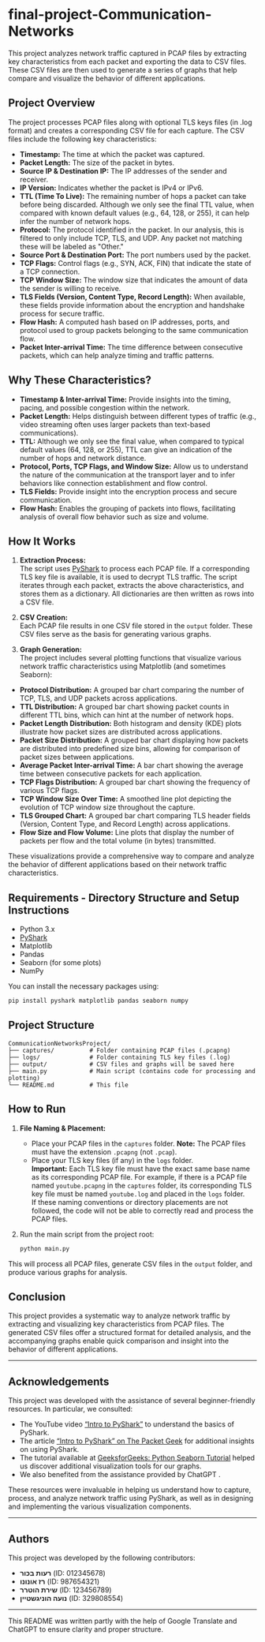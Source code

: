 # final-project-Communication-Networks

This project analyzes network traffic captured in PCAP files by extracting key characteristics from each packet and exporting the data to CSV files. These CSV files are then used to generate a series of graphs that help compare and visualize the behavior of different applications.

## Project Overview

The project processes PCAP files along with optional TLS keys files (in .log format) and creates a corresponding CSV file for each capture. The CSV files include the following key characteristics:

- **Timestamp:** The time at which the packet was captured.
- **Packet Length:** The size of the packet in bytes.
- **Source IP & Destination IP:** The IP addresses of the sender and receiver.
- **IP Version:** Indicates whether the packet is IPv4 or IPv6.
- **TTL (Time To Live):** The remaining number of hops a packet can take before being discarded. Although we only see the final TTL value, when compared with known default values (e.g., 64, 128, or 255), it can help infer the number of network hops.
- **Protocol:** The protocol identified in the packet. In our analysis, this is filtered to only include TCP, TLS, and UDP. Any packet not matching these will be labeled as "Other."
- **Source Port & Destination Port:** The port numbers used by the packet.
- **TCP Flags:** Control flags (e.g., SYN, ACK, FIN) that indicate the state of a TCP connection.
- **TCP Window Size:** The window size that indicates the amount of data the sender is willing to receive.
- **TLS Fields (Version, Content Type, Record Length):** When available, these fields provide information about the encryption and handshake process for secure traffic.
- **Flow Hash:** A computed hash based on IP addresses, ports, and protocol used to group packets belonging to the same communication flow.
- **Packet Inter-arrival Time:** The time difference between consecutive packets, which can help analyze timing and traffic patterns.

## Why These Characteristics?

- **Timestamp & Inter-arrival Time:** Provide insights into the timing, pacing, and possible congestion within the network.
- **Packet Length:** Helps distinguish between different types of traffic (e.g., video streaming often uses larger packets than text-based communications).
- **TTL:** Although we only see the final value, when compared to typical default values (64, 128, or 255), TTL can give an indication of the number of hops and network distance.
- **Protocol, Ports, TCP Flags, and Window Size:** Allow us to understand the nature of the communication at the transport layer and to infer behaviors like connection establishment and flow control.
- **TLS Fields:** Provide insight into the encryption process and secure communication.
- **Flow Hash:** Enables the grouping of packets into flows, facilitating analysis of overall flow behavior such as size and volume.
  
## How It Works

1. **Extraction Process:**  
   The script uses [PyShark](https://github.com/KimiNewt/pyshark) to process each PCAP file. If a corresponding TLS key file is available, it is used to decrypt TLS traffic. The script iterates through each packet, extracts the above characteristics, and stores them as a dictionary. All dictionaries are then written as rows into a CSV file.

2. **CSV Creation:**  
   Each PCAP file results in one CSV file stored in the `output` folder. These CSV files serve as the basis for generating various graphs.

3. **Graph Generation:**  
The project includes several plotting functions that visualize various network traffic characteristics using Matplotlib (and sometimes Seaborn):

- **Protocol Distribution:** A grouped bar chart comparing the number of TCP, TLS, and UDP packets across applications.
- **TTL Distribution:** A grouped bar chart showing packet counts in different TTL bins, which can hint at the number of network hops.
- **Packet Length Distribution:** Both histogram and density (KDE) plots illustrate how packet sizes are distributed across applications.
- **Packet Size Distribution:** A grouped bar chart displaying how packets are distributed into predefined size bins, allowing for comparison of packet sizes between applications.
- **Average Packet Inter-arrival Time:** A bar chart showing the average time between consecutive packets for each application.
- **TCP Flags Distribution:** A grouped bar chart showing the frequency of various TCP flags.
- **TCP Window Size Over Time:** A smoothed line plot depicting the evolution of TCP window size throughout the capture.
- **TLS Grouped Chart:** A grouped bar chart comparing TLS header fields (Version, Content Type, and Record Length) across applications.
- **Flow Size and Flow Volume:** Line plots that display the number of packets per flow and the total volume (in bytes) transmitted.

These visualizations provide a comprehensive way to compare and analyze the behavior of different applications based on their network traffic characteristics.
## Requirements - Directory Structure and Setup Instructions

- Python 3.x
- [PyShark](https://github.com/KimiNewt/pyshark)
- Matplotlib
- Pandas
- Seaborn (for some plots)
- NumPy

You can install the necessary packages using:

```bash
pip install pyshark matplotlib pandas seaborn numpy
```

## Project Structure

```
CommunicationNetworksProject/
├── captures/          # Folder containing PCAP files (.pcapng)
├── logs/              # Folder containing TLS key files (.log)
├── output/            # CSV files and graphs will be saved here
├── main.py            # Main script (contains code for processing and plotting)
└── README.md          # This file
```

## How to Run

1. **File Naming & Placement:**  
   - Place your PCAP files in the `captures` folder. **Note:** The PCAP files must have the extension `.pcapng` (not `.pcap`).
   - Place your TLS key files (if any) in the `logs` folder.  
   **Important:** Each TLS key file must have the exact same base name as its corresponding PCAP file. For example, if there is a PCAP file named `youtube.pcapng` in the `captures` folder, its corresponding TLS key file must be named `youtube.log` and placed in the `logs` folder.  
   If these naming conventions or directory placements are not followed, the code will not be able to correctly read and process the PCAP files.


2. Run the main script from the project root:

   ```bash
   python main.py
   ```

This will process all PCAP files, generate CSV files in the `output` folder, and produce various graphs for analysis.

## Conclusion

This project provides a systematic way to analyze network traffic by extracting and visualizing key characteristics from PCAP files. The generated CSV files offer a structured format for detailed analysis, and the accompanying graphs enable quick comparison and insight into the behavior of different applications.

---

## Acknowledgements

This project was developed with the assistance of several beginner-friendly resources. In particular, we consulted:

- The YouTube video [“Intro to PyShark”](https://www.youtube.com/watch?v=8G0XIQPJszs) to understand the basics of PyShark.
- The article [“Intro to PyShark” on The Packet Geek](https://thepacketgeek.com/pyshark/intro-to-pyshark/) for additional insights on using PyShark.
- The tutorial available at [GeeksforGeeks: Python Seaborn Tutorial](https://www.geeksforgeeks.org/python-seaborn-tutorial/) helped us discover additional visualization tools for our graphs.
- We also benefited from the assistance provided by ChatGPT .

These resources were invaluable in helping us understand how to capture, process, and analyze network traffic using PyShark, as well as in designing and implementing the various visualization components.

---


## Authors

This project was developed by the following contributors:

- **רעות בכור** (ID: 012345678)
- **רז אונונו** (ID: 987654321)
- **שירת הוטרר** (ID: 123456789)
- **נועה הוניגשטיין** (ID: 329808554)


---

This README was written partly with the help of Google Translate and ChatGPT to ensure clarity and proper structure.

